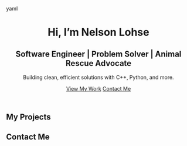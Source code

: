yaml
<!DOCTYPE html>
<html lang="en">
<head>
  <meta charset="UTF-8">
  <meta name="viewport" content="width=device-width, initial-scale=1.0">
  <title>Nelson Lohse | Software Engineer</title>
  <link href="https://fonts.googleapis.com/css2?family=Inter:wght@400;600;700&display=swap" rel="stylesheet">
  <link rel="stylesheet" href="assets/style.css">
</head>
<body>
  <header class="hero">
    <div class="hero-content">
      <h1>Hi, I’m Nelson Lohse</h1>
      <h2>Software Engineer | Problem Solver | Animal Rescue Advocate</h2>
      <p>Building clean, efficient solutions with C++, Python, and more.</p>
      <div class="hero-buttons">
        <a href="#projects" class="btn">View My Work</a>
        <a href="#contact" class="btn btn-secondary">Contact Me</a>
      </div>
    </div>
  </header>
  
  <section id="projects">
    <h2>My Projects</h2>
    <!-- Placeholder for projects like Rescue Animals -->
  </section>
  
  <section id="contact">
    <h2>Contact Me</h2>
    <!-- Contact form or email link -->
  </section>
</body>
</html>
